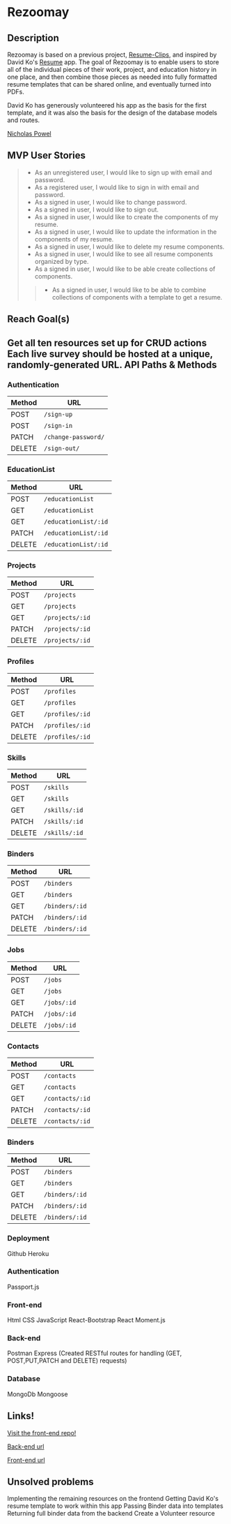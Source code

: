 # Rezoomay

## Description
Rezoomay is based on a previous project, [Resume-Clips](https://github.com/nicholaspowel/resume-clips-client), and inspired by David Ko's [Resume](https://github.com/davidholyko/resume) app. The goal of Rezoomay is to enable users to store all of the individual pieces of their work, project, and education history in one place, and then combine those pieces as needed into fully formatted resume templates that can be shared online, and eventually turned into PDFs.

David Ko has generously volunteered his app as the basis for the first template, and it was also the basis for the design of the database models and routes.


[Nicholas Powel](https://github.com/nicholaspowel)


## MVP User Stories

> - As an unregistered user, I would like to sign up with email and password.
> - As a registered user, I would like to sign in with email and password.
> - As a signed in user, I would like to change password.
> - As a signed in user, I would like to sign out.
> - As a signed in user, I would like to create the components of my resume.
> - As a signed in user, I would like to update the information in the components of my resume.
> - As a signed in user, I would like to delete my resume components.
> - As a signed in user, I would like to see all resume components organized by type.
> - As a signed in user, I would like to be able create collections of components.
> > - As a signed in user, I would like to be able to combine collections of components with a template to get a resume.

## Reach Goal(s)
Get all ten resources set up for CRUD actions
Each live survey should be hosted at a unique, randomly-generated URL.
API Paths & Methods
------
### Authentication

| Method | URL
|--------|------------------------
| POST   | `/sign-up`
| POST   | `/sign-in`
| PATCH  | `/change-password/`
| DELETE | `/sign-out/`

### EducationList

| Method   | URL
|--------|------------------------
| POST   | `/educationList`
| GET    | `/educationList`
| GET    | `/educationList/:id`
| PATCH  | `/educationList/:id`
| DELETE | `/educationList/:id`

### Projects

| Method   | URL
|--------|------------------------
| POST   | `/projects`
| GET    | `/projects`
| GET    | `/projects/:id`
| PATCH  | `/projects/:id`
| DELETE | `/projects/:id`

### Profiles

| Method   | URL
|--------|------------------------
| POST   | `/profiles`
| GET    | `/profiles`
| GET    | `/profiles/:id`
| PATCH  | `/profiles/:id`
| DELETE | `/profiles/:id`

### Skills

| Method   | URL
|--------|------------------------
| POST   | `/skills`
| GET    | `/skills`
| GET    | `/skills/:id`
| PATCH  | `/skills/:id`
| DELETE | `/skills/:id`

### Binders

| Method   | URL
|--------|------------------------
| POST   | `/binders`
| GET    | `/binders`
| GET    | `/binders/:id`
| PATCH  | `/binders/:id`
| DELETE | `/binders/:id`

### Jobs

| Method   | URL
|--------|------------------------
| POST   | `/jobs`
| GET    | `/jobs`
| GET    | `/jobs/:id`
| PATCH  | `/jobs/:id`
| DELETE | `/jobs/:id`

### Contacts

| Method   | URL
|--------|------------------------
| POST   | `/contacts`
| GET    | `/contacts`
| GET    | `/contacts/:id`
| PATCH  | `/contacts/:id`
| DELETE | `/contacts/:id`

### Binders

| Method   | URL
|--------|------------------------
| POST   | `/binders`
| GET    | `/binders`
| GET    | `/binders/:id`
| PATCH  | `/binders/:id`
| DELETE | `/binders/:id`

### Deployment

Github
Heroku

### Authentication

Passport.js

### Front-end
Html
CSS
JavaScript
React-Bootstrap
React
Moment.js


### Back-end
Postman
Express (Created RESTful routes for handling (GET, POST,PUT,PATCH and DELETE) requests)

### Database
MongoDb
Mongoose

## Links!

[Visit the front-end repo!](https://github.com/nicholaspowel/rezoomay-client)

[Back-end url](https://pure-inlet-68098.herokuapp.com/)

[Front-end url](https://nicholaspowel.github.io/rezoomay-client)
## Unsolved problems
Implementing the remaining resources on the frontend
Getting David Ko's resume template to work within this app
Passing Binder data into templates
Returning full binder data from the backend
Create a Volunteer resource
